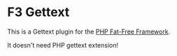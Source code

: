 # F3 Gettext
This is a Gettext plugin for the [PHP Fat-Free Framework](https://github.com/bcosca/fatfree).

It doesn't need PHP gettext extension!

